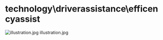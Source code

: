 <h1>technology\driverassistance\efficencyassist</h1>
<div class="container text-center">
<div class="row">
<div class="col col-lg-2 col-6">
<img src="https://media.evkx.net/multimedia/technology/driverassistance/efficencyassist/illustration_xst.jpg" class="img-thumbnail" alt="illustration.jpg">
illustration.jpg
</div>
</div>
</div>
